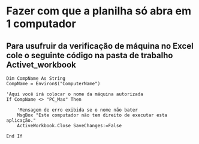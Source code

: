 # Fazer com que a planilha só abra em 1 computador

## Para usufruir da verificação de máquina no Excel cole o seguinte código na pasta de trabalho Activet_workbook

    Dim CompName As String
    CompName = Environ$("ComputerName")

    'Aqui você irá colocar o nome da máquina autorizada
    If CompName <> "PC_Max" Then 

        'Mensagem de erro exibida se o nome não bater
        MsgBox "Este computador não tem direito de executar esta aplicação."
        ActiveWorkbook.Close SaveChanges:=False

    End If